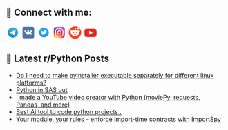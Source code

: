 ## 🔎 Connect with me:
[<img src="https://github.com/bullbesh/bullbesh/blob/main/images/Telegram.png" width="32" height="32" />](https://t.me/bullbesh)
[<img src="https://github.com/bullbesh/bullbesh/blob/main/images/VK.png" width="32" height="32" />](https://vk.com/bullbesh)
[<img src="https://github.com/bullbesh/bullbesh/blob/main/images/Twitter.png" width="32" height="32" />](https://twitter.com/bullbesh1)
[<img src="https://github.com/bullbesh/bullbesh/blob/main/images/Instagram.png" width="32" height="32" />](https://www.instagram.com/bullbesh)
[<img src="https://github.com/bullbesh/bullbesh/blob/main/images/Reddit.png" width="32" height="32" />](https://www.reddit.com/user/bullbesh)
[<img src="https://github.com/bullbesh/bullbesh/blob/main/images/YouTube.png" width="32" height="32" />](https://www.youtube.com/channel/UCtfjRs6uzgq5mfm8S06WTcg)

## 📕 Latest r/Python Posts
<!-- BLOG-POST-LIST:START -->
- [Do I need to make pyinstaller executable separately for different linux platforms?](https://www.reddit.com/r/Python/comments/1k03fwx/do_i_need_to_make_pyinstaller_executable/)
- [Python in SAS out](https://www.reddit.com/r/Python/comments/1k02ryl/python_in_sas_out/)
- [I made a YouTube video creator with Python &lpar;moviePy, requests, Pandas, and more&rpar;](https://www.reddit.com/r/Python/comments/1k00ixd/i_made_a_youtube_video_creator_with_python/)
- [Best Ai tool to code python projects .](https://www.reddit.com/r/Python/comments/1jzyiju/best_ai_tool_to_code_python_projects/)
- [Your module, your rules – enforce import-time contracts with ImportSpy](https://www.reddit.com/r/Python/comments/1jzxu8m/your_module_your_rules_enforce_importtime/)
<!-- BLOG-POST-LIST:END -->
